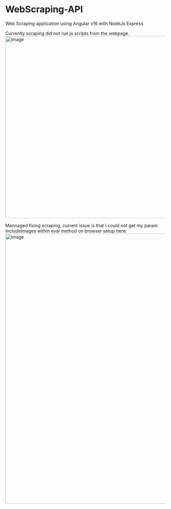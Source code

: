 # WebScraping-API
Web Scraping application using Angular v16 with NodeJs Express

Currently scraping did not run js scripts from the webpage.
<img width="573" alt="image" src="https://github.com/OwlSoftware-RO/WebScraping-API/assets/72345480/bb617e08-198a-4505-b52b-13623917d5a2">

Mannaged fixing scraping, current issue is that I could not get my param IncludeImages within eval method on browser setup here:
<img width="849" alt="image" src="https://github.com/OwlSoftware-RO/WebScraping-API/assets/72345480/3cff5886-3290-4376-bc01-9f8bd3dbcd16">
